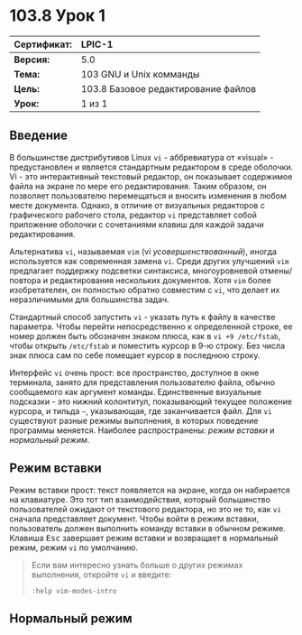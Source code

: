 # 103.8 Урок 1

| **Сертификат:** | LPIC-1                                      |
|:----------------|:--------------------------------------------|
| **Версия:**     | 5.0                                         |
| **Тема:**       | 103 GNU и Unix комманды                     |                           
| **Цель:**       | 103.8 Базовое редактирование файлов         |
| **Урок:**       | 1 из 1                                      |


## Введение

В большинстве дистрибутивов Linux `vi` - аббревиатура от «visual» - предустановлен и является стандартным редактором в среде оболочки. Vi - это интерактивный текстовый редактор, он показывает содержимое файла на экране по мере его редактирования. Таким образом, он позволяет пользователю перемещаться и вносить изменения в любом месте документа. Однако, в отличие от визуальных редакторов с графического рабочего стола, редактор `vi` представляет собой приложение оболочки с сочетаниями клавиш для каждой задачи редактирования. 

Альтернатива `vi`, называемая `vim` (vi *усовершенствованный*), иногда используется как современная замена `vi`. Среди других улучшений `vim` предлагает поддержку подсветки синтаксиса, многоуровневой отмены/повтора и редактирования нескольких документов. Хотя `vim` более изобретателен, он полностью обратно совместим с `vi`, что делает их неразличимыми для большинства задач. 

Стандартный способ запустить `vi` - указать путь к файлу в качестве параметра. Чтобы перейти непосредственно к определенной строке, ее номер должен быть обозначен знаком плюса, как в `vi +9 /etc/fstab`, чтобы открыть `/etc/fstab` и поместить курсор в 9-ю строку. Без числа знак плюса сам по себе помещает курсор в последнюю строку. 

Интерфейс `vi` очень прост: все пространство, доступное в окне терминала, занято для представления пользователю файла, обычно сообщаемого как аргумент команды. Единственные визуальные подсказки - это нижний колонтитул, показывающий текущее положение курсора, и тильда `~`, указывающая, где заканчивается файл. Для `vi` существуют разные режимы выполнения, в которых поведение программы меняется. Наиболее распространены: *режим вставки* и *нормальный режим*.


## Режим вставки

Режим вставки прост: текст появляется на экране, когда он набирается на клавиатуре. Это тот тип взаимодействия, который большинство пользователей ожидают от текстового редактора, но это не то, как `vi` сначала представляет документ. Чтобы войти в режим вставки, пользователь должен выполнить команду вставки в обычном режиме. Клавиша <kbd>Esc</kbd> завершает режим вставки и возвращает в нормальный режим, режим `vi` по умолчанию.

>Если вам интересно узнать больше о других режимах выполнения, откройте `vi` и введите:
>```console
>:help vim-modes-intro
>```


## Нормальный режим


